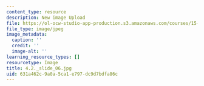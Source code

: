 ```yaml
---
content_type: resource
description: New image Upload
file: https://ol-ocw-studio-app-production.s3.amazonaws.com/courses/15-s21-nuts-and-bolts-of-business-plans-january-iap-2014/631a462c9a0a5ca1e797dc9d7bdfa86c_4.2._slide_06.jpg
file_type: image/jpeg
image_metadata:
  caption: ''
  credit: ''
  image-alt: ''
learning_resource_types: []
resourcetype: Image
title: 4.2._slide_06.jpg
uid: 631a462c-9a0a-5ca1-e797-dc9d7bdfa86c
---
```

